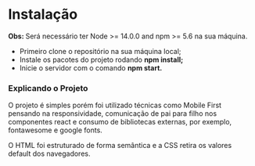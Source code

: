 <h1>Instalação</h1>

<strong>Obs: </strong> Será necessário ter Node >= 14.0.0 and npm >= 5.6 na sua máquina.

<ul>
  <li>Primeiro clone o repositório na sua máquina local;</li>
  <li>Instale os pacotes do projeto rodando <strong>npm install;</strong></li>
  <li>Inicie o servidor com o comando <strong>npm start.</strong></li>
</ul>

<h3>Explicando o Projeto</h3>
<p>O projeto é simples porém foi utilizado técnicas como Mobile First pensando na responsividade, comunicação de pai para filho nos componentes react e consumo de bibliotecas externas, por exemplo, fontawesome e google fonts.</p>

<p>O HTML foi estruturado de forma semântica e a CSS retira os valores default dos navegadores. </p>
